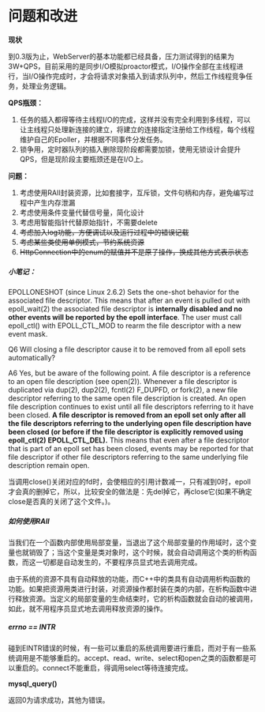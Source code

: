 <!--
 * @Author: GanShuang
 * @Date: 2020-05-23 20:37:56
 * @LastEditors: GanShuang
 * @LastEditTime: 2020-05-25 11:01:22
 * @FilePath: /myWebServer-master/oldversion/0.3/问题和改进.md
--> 
# 问题和改进

**现状**

​		到0.3版为止，WebServer的基本功能都已经具备，压力测试得到的结果为3W+QPS，目前采用的是同步I/O模拟proactor模式，I/O操作全部在主线程进行，当I/O操作完成时，才会将请求对象插入到请求队列中，然后工作线程竞争任务，处理业务逻辑。

**QPS瓶颈：**

1. 任务的插入都得等待主线程I/O的完成，这样并没有完全利用到多线程，可以让主线程只处理新连接的建立，将建立的连接指定注册给工作线程，每个线程维护自己的Epoller，并根据不同事件分发任务。
2. 锁争用，定时器队列的插入删除现阶段都需要加锁，使用无锁设计会提升QPS，但是现阶段主要瓶颈还是在I/O上。

**问题：**

1. 考虑使用RAII封装资源，比如套接字，互斥锁，文件句柄和内存，避免编写过程中产生内存泄漏
2. 考虑使用条件变量代替信号量，简化设计
3. 考虑用智能指针代替原始指针，不需要delete
4. ~~考虑加入log功能，方便调试以及运行过程中的错误记载~~
5. ~~考虑某些类使用单例模式，节约系统资源~~
6. ~~HttpConnection中的enum的赋值并不是原子操作，换成其他方式表示状态~~

##### 小笔记：

EPOLLONESHOT (since Linux 2.6.2)
           Sets the one-shot behavior for the associated file descriptor. This means that after an event is pulled out with epoll_wait(2) the associated file descriptor is **internally disabled and no other events will be reported by the epoll interface**.  The user must call epoll_ctl() with EPOLL_CTL_MOD to rearm the file descriptor with a new event mask.



Q6  Will closing a file descriptor cause it to be removed from all epoll sets automatically?

A6  Yes, but be aware of the following point.  A file descriptor is a reference to an open file description (see open(2)).  Whenever a file descriptor is duplicated via dup(2), dup2(2), fcntl(2) F_DUPFD, or fork(2), a new file descriptor referring to the same open file description is created.  An open file description continues to exist until all file descriptors referring to it have been closed.  **A file descriptor is removed from an epoll set only after all the file descriptors referring to the underlying open file description have been closed (or before if the file descriptor is explicitly removed using epoll_ctl(2) EPOLL_CTL_DEL).** This means that even after a file descriptor that is part of an epoll set has been closed, events may be reported for that file descriptor if other file descriptors referring to the same underlying file description remain open.

当调用close()关闭对应的fd时，会使相应的引用计数减一，只有减到0时，epoll才会真的删掉它，所以，比较安全的做法是：先del掉它，再close它(如果不确定close是否真的关闭了这个文件。)。



##### 如何使用RAII

当我们在一个函数内部使用局部变量，当退出了这个局部变量的作用域时，这个变量也就销毁了；当这个变量是类对象时，这个时候，就会自动调用这个类的析构函数，而这一切都是自动发生的，不要程序员显式地去调用完成。

由于系统的资源不具有自动释放的功能，而C++中的类具有自动调用析构函数的功能。如果把资源用类进行封装，对资源操作都封装在类的内部，在析构函数中进行释放资源。当定义的局部变量的生命结束时，它的析构函数就会自动的被调用，如此，就不用程序员显式地去调用释放资源的操作。



##### errno == INTR

碰到EINTR错误的时候，有一些可以重启的系统调用要进行重启，而对于有一些系统调用是不能够重启的。accept、read、write、select和open之类的函数都是可以重启的。connect不能重启，得调用select等待连接完成。



**mysql_query()**

返回0为请求成功，其他为错误。